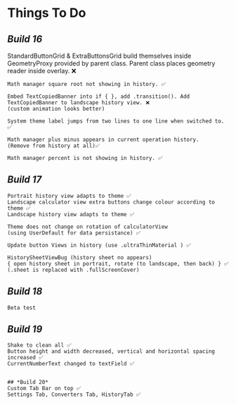 # Things To Do

## *Build 16*
   StandardButtonGrid & ExtraButtonsGrid build themselves inside GeometryProxy provided by parent class.
      Parent class places geometry reader inside overlay. ❌
   
    Math manager square root not showing in history. ✅
   
    Embed TextCopiedBanner into if { }, add .transition(). Add TextCopiedBanner to landscape history view. ❌
    (custom animation looks better)
      
    System theme label jumps from two lines to one line when switched to. ✅
   
    Math manager plus minus appears in current operation history. 
    (Remove from history at all)✅
    
    Math manager percent is not showing in history. ✅

## *Build 17*
    Portrait history view adapts to theme ✅
    Landscape calculator view extra buttons change colour according to theme ✅
    Landscape history view adapts to theme ✅ 
    
    Theme does not change on rotation of calculatorView
    (using UserDefault for data persistance) ✅
    
    Update button Views in history (use .ultraThinMaterial ) ✅
    
    HistorySheetViewBug (history sheet no appears) 
    { open history sheet in portrait, rotate (to landscape, then back) } ✅
    (.sheet is replaced with .fullScreenCover)
    
## *Build 18*
    Beta test

## *Build 19*
    Shake to clean all ✅
    Button height and width decreased, vertical and horizontal spacing increased ✅
    CurrentNumberText changed to textField ✅
    
    
    ## *Build 20*
    Custom Tab Bar on top ✅
    Settings Tab, Converters Tab, HistoryTab ✅
    
